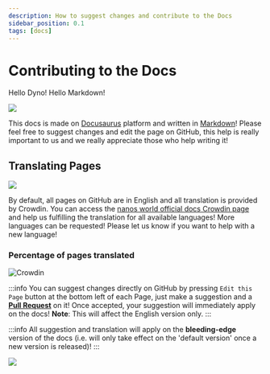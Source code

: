 ```yaml
---
description: How to suggest changes and contribute to the Docs
sidebar_position: 0.1
tags: [docs]
---
```


# Contributing to the Docs

Hello Dyno! Hello Markdown!

![](/img/docs/docusaurus.svg)

This docs is made on [Docusaurus](https://docusaurus.io) platform and written in [Markdown](https://guides.github.com/features/mastering-markdown/)! Please feel free to suggest changes and edit the page on GitHub, this help is really important to us and we really appreciate those who help writing it!

## Translating Pages

![](/img/docs/crowdin.png)

By default, all pages on GitHub are in English and all translation is provided by Crowdin. You can access the [nanos world official docs Crowdin page](https://crowdin.com/project/nanos-world-docs) and help us fulfilling the translation for all available languages! More languages can be requested! Please let us know if you want to help with a new language!

### Percentage of pages translated

![Crowdin](https://badges.crowdin.net/nanos-world-docs/localized.svg)

:::info
You can suggest changes directly on GitHub by pressing `Edit this Page` button at the bottom left of each Page, just make a suggestion and a [**Pull Request**](https://docs.github.com/en/github/collaborating-with-pull-requests/proposing-changes-to-your-work-with-pull-requests/about-pull-requests) on it! Once accepted, your suggestion will immediately apply on the docs!
**Note**: This will affect the English version only.
:::

:::info
All suggestion and translation will apply on the **bleeding-edge** version of the docs (i.e. will only take effect on the 'default version' once a new version is released)!
:::

![](/img/docs/contributing-to-the-docs.png)
